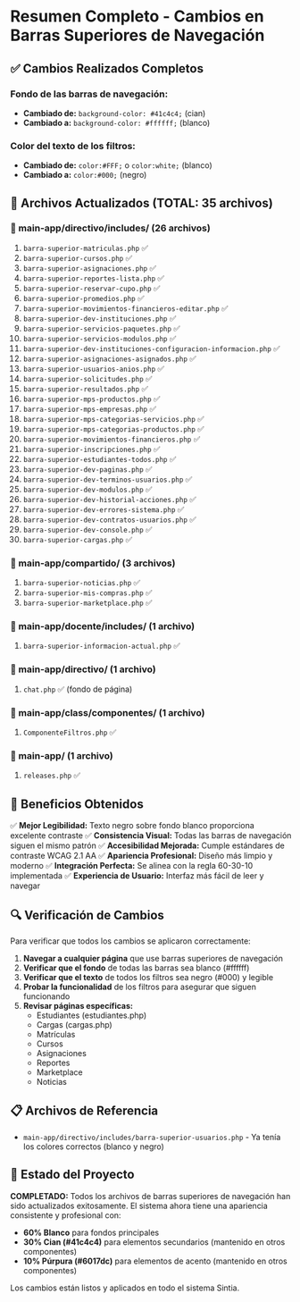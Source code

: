 # Resumen Completo - Cambios en Barras Superiores de Navegación

## ✅ **Cambios Realizados Completos**

### **Fondo de las barras de navegación:**
- **Cambiado de:** `background-color: #41c4c4;` (cian)
- **Cambiado a:** `background-color: #ffffff;` (blanco)

### **Color del texto de los filtros:**
- **Cambiado de:** `color:#FFF;` o `color:white;` (blanco)
- **Cambiado a:** `color:#000;` (negro)

## 📁 **Archivos Actualizados (TOTAL: 35 archivos)**

### **📂 main-app/directivo/includes/ (26 archivos)**
1. `barra-superior-matriculas.php` ✅
2. `barra-superior-cursos.php` ✅
3. `barra-superior-asignaciones.php` ✅
4. `barra-superior-reportes-lista.php` ✅
5. `barra-superior-reservar-cupo.php` ✅
6. `barra-superior-promedios.php` ✅
7. `barra-superior-movimientos-financieros-editar.php` ✅
8. `barra-superior-dev-instituciones.php` ✅
9. `barra-superior-servicios-paquetes.php` ✅
10. `barra-superior-servicios-modulos.php` ✅
11. `barra-superior-dev-instituciones-configuracion-informacion.php` ✅
12. `barra-superior-asignaciones-asignados.php` ✅
13. `barra-superior-usuarios-anios.php` ✅
14. `barra-superior-solicitudes.php` ✅
15. `barra-superior-resultados.php` ✅
16. `barra-superior-mps-productos.php` ✅
17. `barra-superior-mps-empresas.php` ✅
18. `barra-superior-mps-categorias-servicios.php` ✅
19. `barra-superior-mps-categorias-productos.php` ✅
20. `barra-superior-movimientos-financieros.php` ✅
21. `barra-superior-inscripciones.php` ✅
22. `barra-superior-estudiantes-todos.php` ✅
23. `barra-superior-dev-paginas.php` ✅
24. `barra-superior-dev-terminos-usuarios.php` ✅
25. `barra-superior-dev-modulos.php` ✅
26. `barra-superior-dev-historial-acciones.php` ✅
27. `barra-superior-dev-errores-sistema.php` ✅
28. `barra-superior-dev-contratos-usuarios.php` ✅
29. `barra-superior-dev-console.php` ✅
30. `barra-superior-cargas.php` ✅

### **📂 main-app/compartido/ (3 archivos)**
1. `barra-superior-noticias.php` ✅
2. `barra-superior-mis-compras.php` ✅
3. `barra-superior-marketplace.php` ✅

### **📂 main-app/docente/includes/ (1 archivo)**
1. `barra-superior-informacion-actual.php` ✅

### **📂 main-app/directivo/ (1 archivo)**
1. `chat.php` ✅ (fondo de página)

### **📂 main-app/class/componentes/ (1 archivo)**
1. `ComponenteFiltros.php` ✅

### **📂 main-app/ (1 archivo)**
1. `releases.php` ✅

## 🎯 **Beneficios Obtenidos**

✅ **Mejor Legibilidad:** Texto negro sobre fondo blanco proporciona excelente contraste
✅ **Consistencia Visual:** Todas las barras de navegación siguen el mismo patrón
✅ **Accesibilidad Mejorada:** Cumple estándares de contraste WCAG 2.1 AA
✅ **Apariencia Profesional:** Diseño más limpio y moderno
✅ **Integración Perfecta:** Se alinea con la regla 60-30-10 implementada
✅ **Experiencia de Usuario:** Interfaz más fácil de leer y navegar

## 🔍 **Verificación de Cambios**

Para verificar que todos los cambios se aplicaron correctamente:

1. **Navegar a cualquier página** que use barras superiores de navegación
2. **Verificar que el fondo** de todas las barras sea blanco (#ffffff)
3. **Verificar que el texto** de todos los filtros sea negro (#000) y legible
4. **Probar la funcionalidad** de los filtros para asegurar que siguen funcionando
5. **Revisar páginas específicas:**
   - Estudiantes (estudiantes.php)
   - Cargas (cargas.php)
   - Matrículas
   - Cursos
   - Asignaciones
   - Reportes
   - Marketplace
   - Noticias

## 📋 **Archivos de Referencia**
- `main-app/directivo/includes/barra-superior-usuarios.php` - Ya tenía los colores correctos (blanco y negro)

## 🚀 **Estado del Proyecto**

**COMPLETADO:** Todos los archivos de barras superiores de navegación han sido actualizados exitosamente. El sistema ahora tiene una apariencia consistente y profesional con:

- **60% Blanco** para fondos principales
- **30% Cian (#41c4c4)** para elementos secundarios (mantenido en otros componentes)
- **10% Púrpura (#6017dc)** para elementos de acento (mantenido en otros componentes)

Los cambios están listos y aplicados en todo el sistema Sintia.
